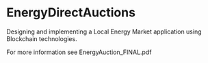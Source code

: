 # EnergyDirectAuctions
Designing and implementing a Local Energy Market application using Blockchain technologies.

For more information see EnergyAuction_FINAL.pdf

